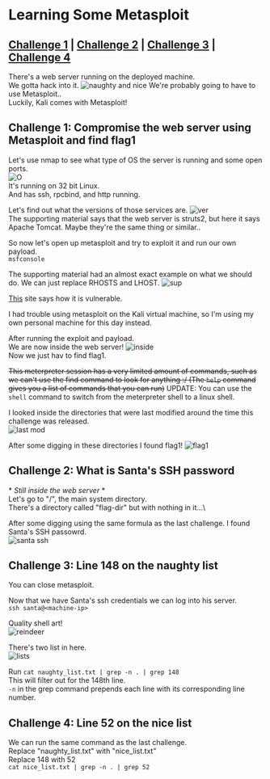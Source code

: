 # Learning Some Metasploit

## [Challenge 1](#challenge-1-compromise-the-web-server-using-metasploit-and-find-flag1) | [Challenge 2](#challenge-2-what-is-santas-ssh-password) | [Challenge 3](#challenge-3-line-148-on-the-naughty-list) | [Challenge 4](#challenge-4-line-52-on-the-nice-list)

There's a web server running on the deployed machine.\
We gotta hack into it.
![naughty and nice](https://i.imgur.com/3QrByD7.png)
We're probably going to have to use Metasploit..\
Luckily, Kali comes with Metasploit!

## Challenge 1: Compromise the web server using Metasploit and find flag1

Let's use nmap to see what type of OS the server is running and some open ports.\
![O](https://i.imgur.com/bf5jJLX.png)\
It's running on 32 bit Linux.\
And has ssh, rpcbind, and http running.

Let's find out what the versions of those services are.
![ver](https://i.imgur.com/YyBWs5j.png)\
The supporting material says that the web server is struts2, but here it says Apache Tomcat. Maybe they're the same thing or similar..

So now let's open up metasploit and try to exploit it and run our own payload.\
`msfconsole`

The supporting material had an almost exact example on what we should do. We can just replace RHOSTS and LHOST.
![sup](https://blog.tryhackme.com/content/images/2019/12/Screenshot-from-2019-12-09-21-07-23.png)

[This](https://www.rapid7.com/db/modules/exploit/multi/http/struts2_content_type_ognl) site says how it is vulnerable.

I had trouble using metasploit on the Kali virtual machine, so I'm using my own personal machine for this day instead.

After running the exploit and payload.\
We are now inside the web server!
![inside](https://i.imgur.com/gqiXrqF.png)\
Now we just hav to find flag1.

~~This meterpreter session has a very limited amount of commands, such as we can't use the find command to look for anything :/ (The `help` command gives you a list of commands that you can run)~~ UPDATE: You can use the `shell` command to switch from the meterpreter shell to a linux shell.

I looked inside the directories that were last modified around the time this challenge was released.\
![last mod](https://i.imgur.com/0o5JJdw.png)

After some digging in these directories I found flag1!
![flag1](https://i.imgur.com/o4FhAk2.png)

## Challenge 2: What is Santa's SSH password

\* *Still inside the web server* *  
Let's go to "/", the main system directory.\
There's a directory called "flag-dir" but with nothing in it...\

After some digging using the same formula as the last challenge. I found Santa's SSH passowrd.\
![santa ssh](https://i.imgur.com/d2Py5ST.png)

## Challenge 3: Line 148 on the naughty list

You can close metasploit.

Now that we have Santa's ssh credentials we can log into his server.\
`ssh santa@<machine-ip>`

Quality shell art!\
![reindeer](https://i.imgur.com/1wSOaMq.png)

There's two list in here.\
![lists](https://i.imgur.com/E0qtU8t.png)

Run `cat naughty_list.txt | grep -n . | grep 148`\
This will filter out for the 148th line.\
`-n` in the grep command prepends each line with its corresponding line number.

## Challenge 4: Line 52 on the nice list

We can run the same command as the last challenge.\
Replace "naughty_list.txt" with "nice_list.txt"\
Replace 148 with 52\
`cat nice_list.txt | grep -n . | grep 52`
